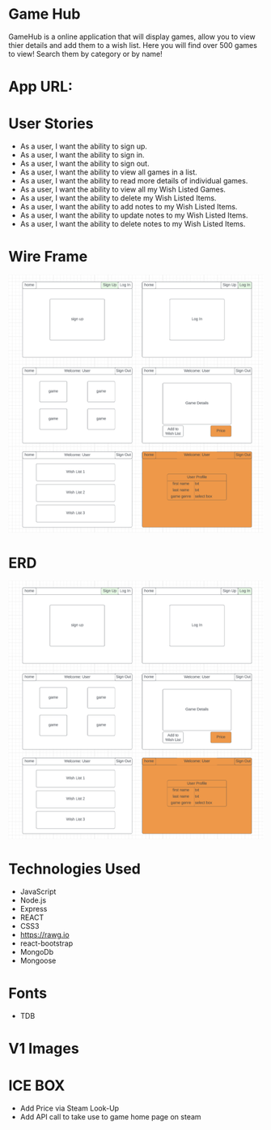 # Game Hub

GameHub is a online application that will display games, allow you to view thier details and add them to a wish list. Here you will find over 500 games to view! Search them by category or by name!

# App URL:


# User Stories
  - As a user, I want the ability to sign up.
  - As a user, I want the ability to sign in. 
  - As a user, I want the ability to sign out. 
  - As a user, I want the ability to view all games in a list.
  - As a user, I want the ability to read more details of individual games. 
  - As a user, I want the ability to view all my Wish Listed Games. 
  - As a user, I want the ability to delete my Wish Listed Items. 
  - As a user, I want the ability to add notes to my Wish Listed Items.
  - As a user, I want the ability to update notes to my Wish Listed Items.
  - As a user, I want the ability to delete notes to my Wish Listed Items.

# Wire Frame

![WireFrame](IMGs/WireFrame.png)

# ERD

![ERD](IMGs/WireFrame.png)

# Technologies Used

- JavaScript
- Node.js
- Express
- REACT
- CSS3
- https://rawg.io
- react-bootstrap
- MongoDb
- Mongoose

# Fonts

- TDB

# V1 Images



# ICE BOX

- Add Price via Steam Look-Up
- Add API call to take use to game home page on steam